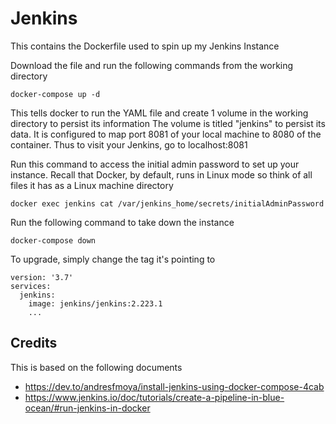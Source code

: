 # Jenkins
This contains the Dockerfile used to spin up my Jenkins Instance

Download the file and run the following commands from the working directory
```
docker-compose up -d
```

This tells docker to run the YAML file and create 1 volume in the working directory to persist its information
The volume is titled "jenkins" to persist its data.
It is configured to map port 8081 of your local machine to 8080 of the container. Thus to visit your Jenkins, go to localhost:8081

Run this command to access the initial admin password to set up your instance. 
Recall that Docker, by default, runs in Linux mode so think of all files it has as a Linux machine directory
```
docker exec jenkins cat /var/jenkins_home/secrets/initialAdminPassword
```

Run the following command to take down the instance
```
docker-compose down
```

To upgrade, simply change the tag it's pointing to
```
version: '3.7'
services:
  jenkins:
    image: jenkins/jenkins:2.223.1
    ...
```

## Credits
This is based on the following documents
* https://dev.to/andresfmoya/install-jenkins-using-docker-compose-4cab
* https://www.jenkins.io/doc/tutorials/create-a-pipeline-in-blue-ocean/#run-jenkins-in-docker
